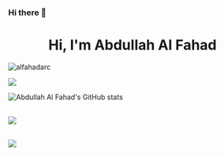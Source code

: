 ### Hi there 👋

 # <h1 align="center">Hi, I'm Abdullah Al Fahad</h1>

 
 


 
<p align="left"> <img src="https://komarev.com/ghpvc/?username=alfahadarc&label=Profile%20views&color=0e75b6&style=flat" alt="alfahadarc" /></p> 

![](https://visitor-badge.glitch.me/badge?page_id=alfahadarc.alfahadarc)
 
![Abdullah Al Fahad's GitHub stats](https://github-readme-stats.vercel.app/api?username=alfahadarc&show_icons=true&theme=radical)<br><br>
 
 <img align="center" src="https://github-readme-streak-stats.herokuapp.com/?user=alfahadarc&theme=radical&hide_border=true"/><br><br>
          
                

<img src="https://github-readme-stats.vercel.app/api/top-langs/?username=alfahadarc&card_width=500&&show_icons=true&title_color=ffffff&icon_color=bb2acf&text_color=daf7dc&bg_color=151515"><br><br>








